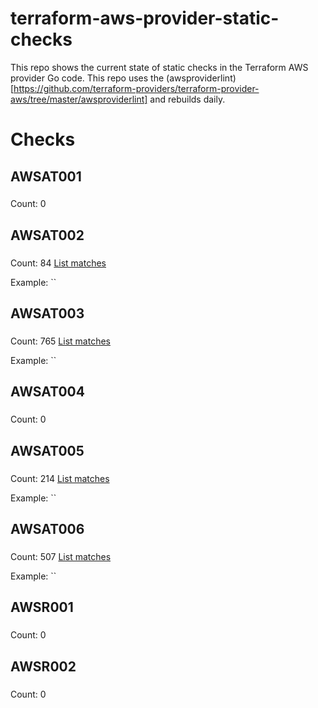 # terraform-aws-provider-static-checks

This repo shows the current state of static checks in the Terraform AWS provider Go code. This repo uses the (awsproviderlint)[https://github.com/terraform-providers/terraform-provider-aws/tree/master/awsproviderlint] and rebuilds daily.

# Checks
## AWSAT001

### 
Count:        0
## AWSAT002

### 
Count:       84
[List matches](./results/AWSAT002.txt)

Example: ``

## AWSAT003

### 
Count:      765
[List matches](./results/AWSAT003.txt)

Example: ``

## AWSAT004

### 
Count:        0
## AWSAT005

### 
Count:      214
[List matches](./results/AWSAT005.txt)

Example: ``

## AWSAT006

### 
Count:      507
[List matches](./results/AWSAT006.txt)

Example: ``

## AWSR001

### 
Count:        0
## AWSR002

### 
Count:        0
